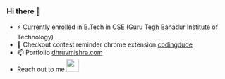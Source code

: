 ### Hi there 👋

- ⚡ Currently enrolled in B.Tech in CSE (Guru Tegh Bahadur Institute of Technology)
- 🌱 Checkout contest reminder chrome extension [codingdude](https://chromewebstore.google.com/detail/codingdude-contest-remind/gceicoplhhmgcoanpkbnopdccpghbngk)
- 📫 Portfolio [dhruvmishra.com](http://dhruvmishra.com/)
- Reach out to me
  <a href="mailto:dhruv35m@gmail.com" target="_blank"><img src="https://cdn.icon-icons.com/icons2/652/PNG/512/gmail_icon-icons.com_59877.png" width="29" height="29" /></a>&nbsp; &nbsp; 

<!--
**Dhruv35M/Dhruv35M** is a ✨ _special_ ✨ repository because its `README.md` (this file) appears on your GitHub profile.
Here are some ideas to get you started:

- 🔭 I’m currently working on ...
- 🌱 I’m currently learning ...
- 👯 I’m looking to collaborate on ...
- 🤔 I’m looking for help with ...
- 💬 Ask me about ...
- 📫 How to reach me: ...
- 😄 Pronouns: ...
- ⚡ Fun fact: ...
-->
